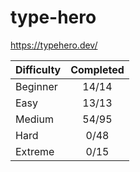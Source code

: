 # type-hero

<https://typehero.dev/>

| Difficulty | Completed |
| ---------- | :-------: |
| Beginner   |   14/14   |
| Easy       |   13/13   |
| Medium     |   54/95   |
| Hard       |   0/48    |
| Extreme    |   0/15    |
